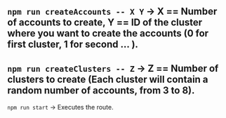 `npm run createAccounts -- X Y` -> X == Number of accounts to create, Y == ID of the cluster where you want to create the accounts (0 for first cluster, 1 for second ... ).
---
`npm run createClusters -- Z` -> Z == Number of clusters to create (Each cluster will contain a random number of accounts, from 3 to 8).
---
`npm run start` -> Executes the route.
